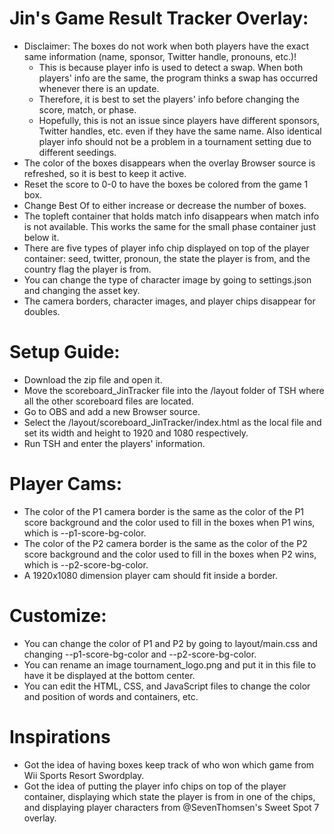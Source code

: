 # Jin's Game Result Tracker Overlay:

- Disclaimer: The boxes do not work when both players have the exact same information (name, sponsor, Twitter handle, pronouns, etc.)!
  - This is because player info is used to detect a swap. When both players' info are the same, the program thinks a swap has occurred whenever there is an update.
  - Therefore, it is best to set the players' info before changing the score, match, or phase.
  - Hopefully, this is not an issue since players have different sponsors, Twitter handles, etc. even if they have the same name. Also identical player info should not be a problem in a tournament setting due to different seedings.
- The color of the boxes disappears when the overlay Browser source is refreshed, so it is best to keep it active.
- Reset the score to 0-0 to have the boxes be colored from the game 1 box.
- Change Best Of to either increase or decrease the number of boxes.
- The topleft container that holds match info disappears when match info is not available. This works the same for the small phase container just below it.
- There are five types of player info chip displayed on top of the player container: seed, twitter, pronoun, the state the player is from, and the country flag the player is from.
- You can change the type of character image by going to settings.json and changing the asset key.
- The camera borders, character images, and player chips disappear for doubles.

# Setup Guide:

- Download the zip file and open it.
- Move the scoreboard_JinTracker file into the /layout folder of TSH where all the other scoreboard files are located.
- Go to OBS and add a new Browser source.
- Select the /layout/scoreboard_JinTracker/index.html as the local file and set its width and height to 1920 and 1080 respectively.
- Run TSH and enter the players' information.

# Player Cams:

- The color of the P1 camera border is the same as the color of the P1 score background and the color used to fill in the boxes when P1 wins, which is --p1-score-bg-color.
- The color of the P2 camera border is the same as the color of the P2 score background and the color used to fill in the boxes when P2 wins, which is --p2-score-bg-color.
- A 1920x1080 dimension player cam should fit inside a border.

# Customize:

- You can change the color of P1 and P2 by going to layout/main.css and changing --p1-score-bg-color and --p2-score-bg-color.
- You can rename an image tournament_logo.png and put it in this file to have it be displayed at the bottom center.
- You can edit the HTML, CSS, and JavaScript files to change the color and position of words and containers, etc.

# Inspirations

- Got the idea of having boxes keep track of who won which game from Wii Sports Resort Swordplay.
- Got the idea of putting the player info chips on top of the player container, displaying which state the player is from in one of the chips, and displaying player characters from @SevenThomsen's Sweet Spot 7 overlay.
